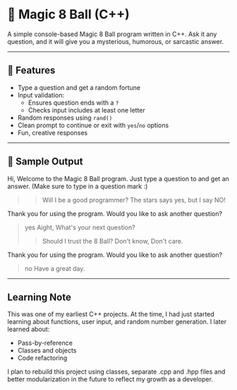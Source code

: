# 🎱 Magic 8 Ball (C++)

A simple console-based Magic 8 Ball program written in C++. Ask it any question, and it will give you a mysterious, humorous, or sarcastic answer.

---

## 🔮 Features

- Type a question and get a random fortune
- Input validation:
  - Ensures question ends with a `?`
  - Checks input includes at least one letter
- Random responses using `rand()`
- Clean prompt to continue or exit with `yes`/`no` options
- Fun, creative responses

---

## 📌 Sample Output

Hi, Welcome to the Magic 8 Ball program. Just type a question to and get an answer. (Make sure to type in a question mark :)

>> Will I be a good programmer?
The stars says yes, but I say NO!

Thank you for using the program. Would you like to ask another question?
> yes
Aight, What's your next question?
>> Should I trust the 8 Ball?
Don't know, Don't care.

Thank you for using the program. Would you like to ask another question?
> no
Have a great day.

---

## Learning Note

This was one of my earliest C++ projects. At the time, I had just started learning about functions, user input, and random number generation. I later learned about:

- Pass-by-reference
- Classes and objects
- Code refactoring

I plan to rebuild this project using classes, separate .cpp and .hpp files and better modularization in the future to reflect my growth as a developer.
